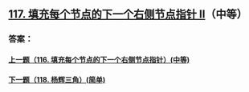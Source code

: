 ## [117. 填充每个节点的下一个右侧节点指针 II](https://leetcode-cn.com/problems/merge-two-sorted-lists/)（中等）





### 答案：



#### [上一题（116. 填充每个节点的下一个右侧节点指针）(中等)](https://github.com/sdwwld/leetCode/blob/master/src/main/java/com/wld/java/leetcode/leetCode0116.md)

#### [下一题（118. 杨辉三角）(简单)](https://github.com/sdwwld/leetCode/blob/master/src/main/java/com/wld/java/leetcode/leetCode0118.md)